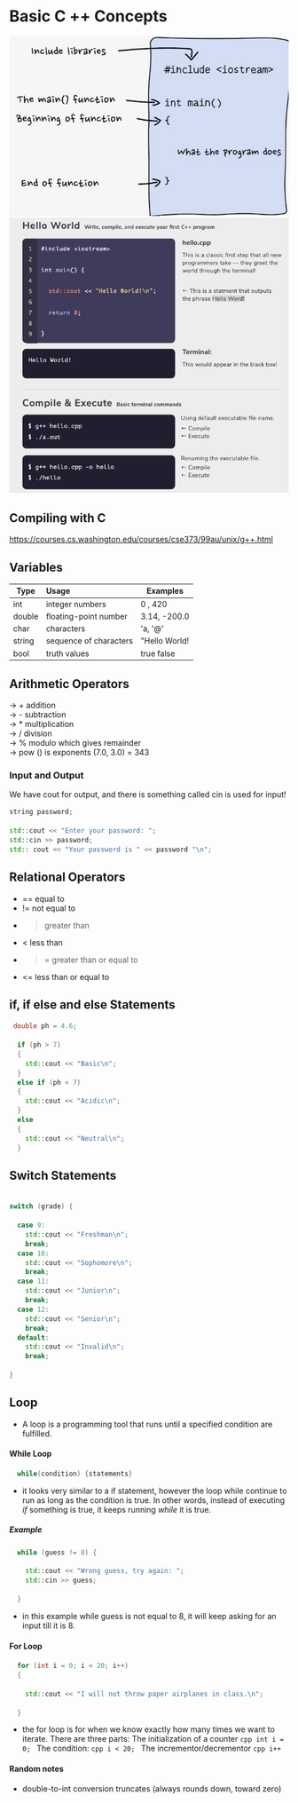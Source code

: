 # **Basic C ++ Concepts**
![Screenshot](./Pictures/cpp-basic.jpeg)
![Screenshot](./Pictures/execute-cpp.png)
## Compiling with C
https://courses.cs.washington.edu/courses/cse373/99au/unix/g++.html

## Variables

| Type   | Usage                  | Examples     |
|--------|:-----------------------|--------------|
|int     | integer numbers        | 0 , 420      |
|double  | floating-point number  | 3.14, -200.0 |
|char    | characters             |'a, '@'       |
|string  | sequence of characters | "Hello World!|
|bool    | truth values           | true false   |

## Arithmetic Operators 

&rarr; + addition<br>
&rarr; - subtraction<br>
&rarr; * multiplication<br>
&rarr; / division<br>
&rarr; % modulo which gives remainder<br>
&rarr; pow () is exponents (7.0, 3.0) = 343<br>

### Input and Output
We have cout for output, and there is something called cin is used for input!
```cpp
string password;

std::cout << "Enter your password: ";
std::cin >> password;
std:: cout << "Your password is " << password "\n";
```

## Relational Operators
+ == equal to
+ != not equal to
+ > greater than
+ < less than
+ >= greater than or equal to
+ <= less than or equal to

## if, if else and else Statements

```cpp
 double ph = 4.6;  
  
  if (ph > 7)
  {
    std::cout << "Basic\n";
  }
  else if (ph < 7)
  {
    std::cout << "Acidic\n";
  }
  else 
  {
    std::cout << "Neutral\n";
  }
```

## Switch Statements

```cpp

switch (grade) {

  case 9:
    std::cout << "Freshman\n";
    break;
  case 10:
    std::cout << "Sophomore\n";
    break;
  case 11:
    std::cout << "Junior\n";
    break;
  case 12:
    std::cout << "Senior\n";
    break;
  default:
    std::cout << "Invalid\n";
    break;

}
```
## Loop
- A loop is a programming tool that runs until a specified condition are fulfilled.
#### While Loop
```cpp
  while(condition) {statements}
  ```
  + it looks very similar to a if statement, however the loop while continue to run as long as the condition is true. In other words, instead of executing *if* something is true, it keeps running *while* it is true.
##### Example 
  ```cpp
    while (guess != 8) {

      std::cout << "Wrong guess, try again: ";
      std::cin >> guess;

    }
  ```
+ in this example while guess is not equal to 8, it will keep asking for an input till it is 8.

#### For Loop
```cpp
  for (int i = 0; i < 20; i++) 
  {

    std::cout << "I will not throw paper airplanes in class.\n";

  }
```
  + the for loop is for when we know exactly how many times we want to iterate.  There are three parts: 
  The initialization of a counter ```cpp int i = 0; ```
  The condition: ```cpp i < 20; ```
  The incrementor/decrementor ```cpp i++  ```




#### Random notes
  - double-to-int conversion truncates (always rounds down, toward zero)